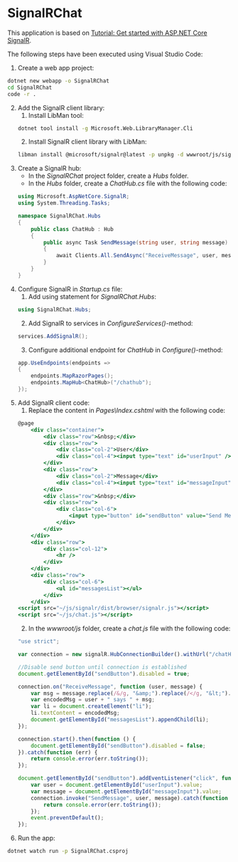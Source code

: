 # SignalRChat
This application is based on [Tutorial: Get started with ASP.NET Core SignalR](https://docs.microsoft.com/en-us/aspnet/core/tutorials/signalr?view=aspnetcore-5.0&tabs=visual-studio-code).

The following steps have been executed using Visual Studio Code:

1. Create a web app project:
``` bash
dotnet new webapp -o SignalRChat
cd SignalRChat
code -r .
```
2. Add the SignalR client library:
    1. Install LibMan tool:
    ``` bash
    dotnet tool install -g Microsoft.Web.LibraryManager.Cli
    ```
    2. Install SignalR client library with LibMan:
    ``` bash
    libman install @microsoft/signalr@latest -p unpkg -d wwwroot/js/signalr --files dist/browser/signalr.js --files dist/browser/signalr.min.js
    ```
3. Create a SignalR hub:
    - In the *SignalRChat* project folder, create a *Hubs* folder.
    - In the *Hubs* folder, create a *ChatHub.cs* file with the following code:
    ``` csharp
    using Microsoft.AspNetCore.SignalR;
    using System.Threading.Tasks;

    namespace SignalRChat.Hubs
    {
        public class ChatHub : Hub
        {
            public async Task SendMessage(string user, string message)
            {
                await Clients.All.SendAsync("ReceiveMessage", user, message);
            }
        }
    }
    ```
4. Configure SignalR in *Startup.cs* file:
    1. Add using statement for *SignalRChat.Hubs*:
    ``` csharp
    using SignalRChat.Hubs;
    ```
    2. Add SignalR to services in *ConfigureServices()*-method:
    ``` csharp
    services.AddSignalR();
    ```
    3. Configure additional endpoint for *ChatHub* in *Configure()*-method:
    ``` csharp
    app.UseEndpoints(endpoints =>
    {
        endpoints.MapRazorPages();
        endpoints.MapHub<ChatHub>("/chathub");
    });
    ```
5. Add SignalR client code:
    1. Replace the content in *Pages\Index.cshtml* with the following code:
    ``` asp
    @page
        <div class="container">
            <div class="row">&nbsp;</div>
            <div class="row">
                <div class="col-2">User</div>
                <div class="col-4"><input type="text" id="userInput" /></div>
            </div>
            <div class="row">
                <div class="col-2">Message</div>
                <div class="col-4"><input type="text" id="messageInput" /></div>
            </div>
            <div class="row">&nbsp;</div>
            <div class="row">
                <div class="col-6">
                    <input type="button" id="sendButton" value="Send Message" />
                </div>
            </div>
        </div>
        <div class="row">
            <div class="col-12">
                <hr />
            </div>
        </div>
        <div class="row">
            <div class="col-6">
                <ul id="messagesList"></ul>
            </div>
        </div>
    <script src="~/js/signalr/dist/browser/signalr.js"></script>
    <script src="~/js/chat.js"></script>
    ```
    2. In the *wwwroot/js* folder, create a *chat.js* file with the following code:
    ``` javascript
    "use strict";

    var connection = new signalR.HubConnectionBuilder().withUrl("/chatHub").build();

    //Disable send button until connection is established
    document.getElementById("sendButton").disabled = true;

    connection.on("ReceiveMessage", function (user, message) {
        var msg = message.replace(/&/g, "&amp;").replace(/</g, "&lt;").replace(/>/g, "&gt;");
        var encodedMsg = user + " says " + msg;
        var li = document.createElement("li");
        li.textContent = encodedMsg;
        document.getElementById("messagesList").appendChild(li);
    });

    connection.start().then(function () {
        document.getElementById("sendButton").disabled = false;
    }).catch(function (err) {
        return console.error(err.toString());
    });

    document.getElementById("sendButton").addEventListener("click", function (event) {
        var user = document.getElementById("userInput").value;
        var message = document.getElementById("messageInput").value;
        connection.invoke("SendMessage", user, message).catch(function (err) {
            return console.error(err.toString());
        });
        event.preventDefault();
    });
    ```
6. Run the app:
``` bash
dotnet watch run -p SignalRChat.csproj
```
